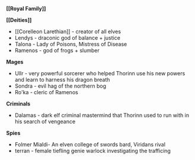 **[[Royal Family]]**

**[[Deities]]**
- [[Corelleon Larethian]] - creator of all elves
- Lendys - draconic god of balance + justice
- Talona - Lady of Poisons, Mistress of Disease
- Ramenos - god of frogs + slumber

**Mages**
- Ullr - very powerful sorcerer who helped Thorinn use his new powers and learn to harness his dragon breath 
- Sondra - evil hag of the northern bog
- Ro'ka - cleric of Ramenos

**Criminals**
- Dalamas - dark elf criminal mastermind that Thorinn used to run with in his search of vengeance

**Spies**
- Folmer Mialdi- An elven college of swords bard, Viridans rival
- terran - female tiefling genie warlock investigating the trafficing